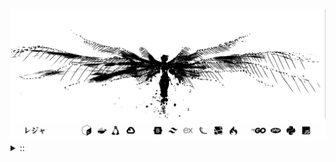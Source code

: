 <img src="./banner.png">
<details><summary> :: </summary>
<!--START_SECTION:waka-->

```
From: 09 August 2024 - To: 29 August 2025

Total Time: 1,766 hrs 20 mins

Python                     415 hrs 56 mins /////--------------------   21.79 %
PHP                        401 hrs 19 mins /////--------------------   21.02 %
Markdown                   219 hrs 42 mins ///----------------------   11.51 %
Other                      142 hrs 27 mins //-----------------------   07.46 %
```

<!--END_SECTION:waka-->
</details>
